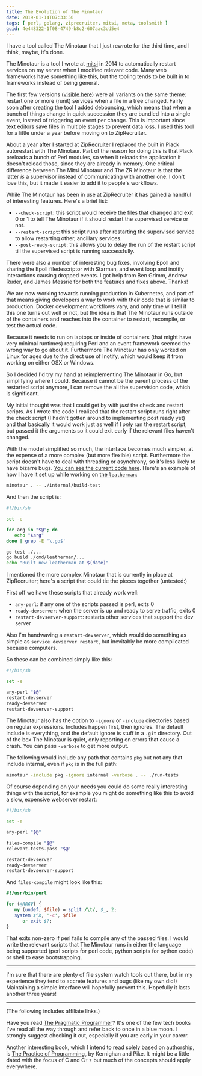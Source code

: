 ```yaml
---
title: The Evolution of The Minotaur
date: 2019-01-14T07:33:50
tags: [ perl, golang, ziprecruiter, mitsi, meta, toolsmith ]
guid: 4e448322-1f08-4749-b8c2-607aac3dd5e4
---
```

I have a tool called The Minotaur that I just rewrote for the third time, and I
think, maybe, it's done.

<!--more-->

The Minotaur is a tool I wrote at [mitsi](http://mitsi.com/) in 2014 to
automatically restart services on my server when I modified relevant code.  Many
web frameworks have something like this, but the tooling tends to be built in to
frameworks instead of being general.

The first few versions ([visible
here](https://github.com/frioux/dotfiles/commits/master/bin/minotaur)) were all
variants on the same theme: restart one or more (runit) services when a file in
a tree changed.  Fairly soon after creating the tool I added debouncing, which
means that when a bunch of things change in quick succession they are bundled
into a single event, instead of triggering an event per change.  This is
important since text editors save files in multiple stages to prevent data loss.
I used this tool for a little under a year before moving on to ZipRecruiter.

About a year after I started at
[ZipRecruiter](https://web.archive.org/web/20190330183125/https://www.ziprecruiter.com/hiring/technology) I replaced the
built in Plack autorestart with The Minotaur.  Part of the reason for doing this
is that Plack preloads a bunch of Perl modules, so when it reloads the
application it doesn't reload those, since they are already in memory.  One
critical difference between The Mitsi Minotaur and The ZR Minotaur is that the
latter *is* a supervisor instead of communicating with another one.  I don't
love this, but it made it easier to add it to people's workflows.

While The Minotaur has been in use at ZipRecruiter it has gained a handful of
interesting features.  Here's a brief list:

 * `--check-script`: this script would receive the files that changed and exit 0
     or 1 to tell The Minotaur if it should restart the supervised service or not.
 * `--restart-script`: this script runs after restarting the supervised service
     to allow restarting other, ancillary services.
 * `--post-ready-script`: this allows you to delay the run of the restart
     script till the supervised script is running successfully.

There were also a number of interesting bug fixes, involving Epoll and sharing
the Epoll filedescriptor with Starman, and event loop and inotify interactions
causing dropped events.  I got help from Ben Grimm, Andrew Ruder, and James
Messrie for both the features and fixes above.  Thanks!

We are now working towards running production in Kubernetes, and part of that
means giving developers a way to work with their code that is similar to
production.  Docker development workflows vary, and only time will tell if this
one turns out well or not, but the idea is that The Minotaur runs outside of the
containers and reaches into the container to restart, recompile, or test the
actual code.

Because it needs to run on laptops or inside of containers (that might have
very minimal runtimes) requiring Perl and an event framework seemed the wrong
way to go about it.  Furthermore The Minotaur has only worked on Linux for ages due
to the direct use of Inotify, which would keep it from working on either OSX or
Windows.

So I decided I'd try my hand at reimplementing The Minotaur in Go, but
simplifying where I could.  Because it cannot be the parent process of the
restarted script anymore, I can remove the all the supervision code, which is
significant.

My initial thought was that I could get by with *just* the check and restart
scripts.  As I wrote the code I realized that the restart script runs right
after the check script (I hadn't gotten around to implementing post ready yet)
and that basically it would work just as well if I *only* ran the restart
script, but passed it the arguments so it could exit early if the relevant files
haven't changed.

With the model simplified so much, the interface becomes much simpler, at the
expense of a more complex (but more flexible) script.  Furthermore the script
doesn't have to deal with threading or asynchrony, so it's less likely to have
bizarre bugs.  [You can see the current code
here](https://github.com/frioux/leatherman/blob/d6ee85ce916e053ba7011a5eae4dd43dee3f9130/internal/tool/minotaur/minotaur.go).
Here's an example of how I have it set up while working on [the
`leatherman`](https://travis-ci.org/frioux/leatherman):

```bash
minotaur . -- ./internal/build-test
```

And then the script is:

```bash
#!/bin/sh

set -e

for arg in "$@"; do
   echo "$arg"
done | grep -E '\.go$'

go test ./...
go build ./cmd/leatherman/...
echo "Built new leatherman at $(date)"
```

I mentioned the more complex Minotaur that is currently in place at
ZipRecruiter; here's a script that could tie the pieces together (untested:)

First off we have these scripts that already work well:

 * `any-perl`: if any one of the scripts passed is perl, exits 0
 * `ready-devserver`: when the server is up and ready to serve traffic, exits 0
 * `restart-devserver-support`: restarts other services that support the dev
     server

Also I'm handwaving a `restart-devserver`, which would do something as simple as
`service devserver restart`, but inevitably be more complicated because
computers.

So these can be combined simply like this:

```bash
#!/bin/sh

set -e

any-perl "$@"
restart-devserver
ready-devserver
restart-devserver-support
```

The Minotaur also has the option to `-ignore` or `-include` directories based on
regular expressions.  Includes happen first, then ignores.  The default include
is everything, and the default ignore is stuff in a `.git` directory.  Out of
the box The Minotaur is quiet, only reporting on errors that cause a crash.  You
can pass `-verbose` to get more output.

The following would include any path that contains `pkg` but not any that
include internal, even if `pkg` is in the full path:
```bash
minotaur -include pkg -ignore internal -verbose . -- ./run-tests
```

Of course depending on your needs you could do some really interesting things
with the script, for example you might do something like this to avoid a slow,
expensive webserver restart:

```bash
#!/bin/sh

set -e

any-perl "$@"

files-compile "$@"
relevant-tests-pass "$@"

restart-devserver
ready-devserver
restart-devserver-support
```

And `files-compile` might look like this:

```perl
#!/usr/bin/perl

for (@ARGV) {
   my (undef, $file) = split /\t/, $_, 2;
   system $^X, '-c', $file
      or exit $?;
}
```

That exits non-zero if perl fails to compile any of the passed files.  I would
write the relevant scripts that The Minotaur runs in either the language being
supported (perl scripts for perl code, python scripts for python code) or shell
to ease bootstrapping.

---

I'm sure that there are plenty of file system watch tools out there, but in my
experience they tend to accrete features and bugs (like my own did!)
Maintaining a simple interface will hopefully prevent this.  Hopefully it lasts
another three years!

---

(The following includes affiliate links.)

Have you read <a target="_blank" href="https://www.amazon.com/gp/product/020161622X/ref=as_li_tl?ie=UTF8&camp=1789&creative=9325&creativeASIN=020161622X&linkCode=as2&tag=afoolishmanif-20&linkId=cd3192557c0d9cefe2e7cd4e8a0af0ba">The Pragmatic Programmer</a><img src="//ir-na.amazon-adsystem.com/e/ir?t=afoolishmanif-20&l=am2&o=1&a=020161622X" width="1" height="1" border="0" alt="" style="border:none !important; margin:0px !important;" />?
It's one of the few tech books I've read all the way through and refer back to
once in a blue moon.  I strongly suggest checking it out, especially if you are
early in your carerr.

Another interesting book, which I intend to read solely based on authorship, is
<a target="_blank" href="https://www.amazon.com/gp/product/020161586X/ref=as_li_tl?ie=UTF8&camp=1789&creative=9325&creativeASIN=020161586X&linkCode=as2&tag=afoolishmanif-20&linkId=5aa3aa5ee9b868cf85aba4ac5258d003">The Practice of Programming</a><img src="//ir-na.amazon-adsystem.com/e/ir?t=afoolishmanif-20&l=am2&o=1&a=020161586X" width="1" height="1" border="0" alt="" style="border:none !important; margin:0px !important;" />,
by Kernighan and Pike.  It might be a little dated with the focus of C and C++
but much of the concepts should apply everywhere.
